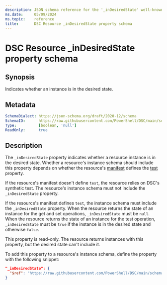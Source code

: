 ```yaml
---
description: JSON schema reference for the '_inDesiredState' well-known DSC Resource property.
ms.date:     05/09/2024
ms.topic:    reference
title:       DSC Resource _inDesiredState property schema
---
```


# DSC Resource _inDesiredState property schema

## Synopsis

Indicates whether an instance is in the desired state.

## Metadata

```yaml
SchemaDialect: https://json-schema.org/draft/2020-12/schema
SchemaID:      https://raw.githubusercontent.com/PowerShell/DSC/main/schemas/2024/04/resource/properties/inDesiredState.json
Type:          [boolean, 'null']
ReadOnly:      true
```

## Description

The `_inDesiredState` property indicates whether a resource instance is in the desired state.
Whether a resource's instance schema should include this property depends on whether the resource's
[manifest][01] defines the [test][02] property.

If the resource's manifest doesn't define `test`, the resource relies on DSC's synthetic test. The
resource's instance schema must not include the `_inDesiredState` property.

If the resource's manifest defines `test`, the instance schema must include the `_inDesiredState`
property. When the resource returns the state of an instance for the get and set operations,
`_inDesiredState` must be `null`. When the resource returns the state of an instance for the test
operation, `_inDesiredState` must be `true` if the instance is in the desired state and otherwise
`false`.

This property is read-only. The resource returns instances with this property, but the desired
state can't include it.

To add this property to a resource's instance schema, define the property with the following
snippet:

```json
"_inDesiredState": {
  "$ref": "https://raw.githubusercontent.com/PowerShell/DSC/main/schemas/2024/04/resource/properties/inDesiredState.json"
}
```

[01]: ../manifest/root.md
[02]: ../manifest/test.md
